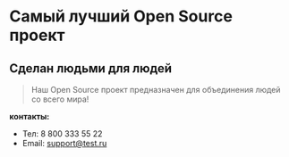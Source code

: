 # Самый лучший Open Source проект

## Сделан людьми для людей

> Наш Open Source проект предназначен для объединения людей со всего мира!

**контакты:**
* Тел: 8 800 333 55 22
* Email: support@test.ru
